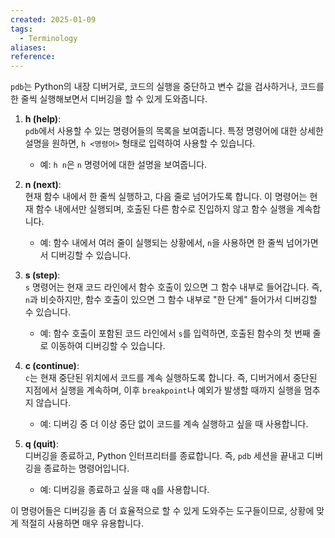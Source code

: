 ```yaml
---
created: 2025-01-09
tags:
  - Terminology
aliases: 
reference:
---
```

`pdb`는 Python의 내장 디버거로, 코드의 실행을 중단하고 변수 값을 검사하거나, 코드를 한 줄씩 실행해보면서 디버깅을 할 수 있게 도와줍니다.

1. **h (help)**:  
    `pdb`에서 사용할 수 있는 명령어들의 목록을 보여줍니다. 특정 명령어에 대한 상세한 설명을 원하면, `h <명령어>` 형태로 입력하여 사용할 수 있습니다.
    
    - 예: `h n`은 `n` 명령어에 대한 설명을 보여줍니다.
2. **n (next)**:  
    현재 함수 내에서 한 줄씩 실행하고, 다음 줄로 넘어가도록 합니다. 이 명령어는 현재 함수 내에서만 실행되며, 호출된 다른 함수로 진입하지 않고 함수 실행을 계속합니다.
    
    - 예: 함수 내에서 여러 줄이 실행되는 상황에서, `n`을 사용하면 한 줄씩 넘어가면서 디버깅할 수 있습니다.
3. **s (step)**:  
    `s` 명령어는 현재 코드 라인에서 함수 호출이 있으면 그 함수 내부로 들어갑니다. 즉, `n`과 비슷하지만, 함수 호출이 있으면 그 함수 내부로 "한 단계" 들어가서 디버깅할 수 있습니다.
    
    - 예: 함수 호출이 포함된 코드 라인에서 `s`를 입력하면, 호출된 함수의 첫 번째 줄로 이동하여 디버깅할 수 있습니다.
4. **c (continue)**:  
    `c`는 현재 중단된 위치에서 코드를 계속 실행하도록 합니다. 즉, 디버거에서 중단된 지점에서 실행을 계속하며, 이후 `breakpoint`나 예외가 발생할 때까지 실행을 멈추지 않습니다.
    
    - 예: 디버깅 중 더 이상 중단 없이 코드를 계속 실행하고 싶을 때 사용합니다.
5. **q (quit)**:  
    디버깅을 종료하고, Python 인터프리터를 종료합니다. 즉, `pdb` 세션을 끝내고 디버깅을 종료하는 명령어입니다.
    
    - 예: 디버깅을 종료하고 싶을 때 `q`를 사용합니다.

이 명령어들은 디버깅을 좀 더 효율적으로 할 수 있게 도와주는 도구들이므로, 상황에 맞게 적절히 사용하면 매우 유용합니다.